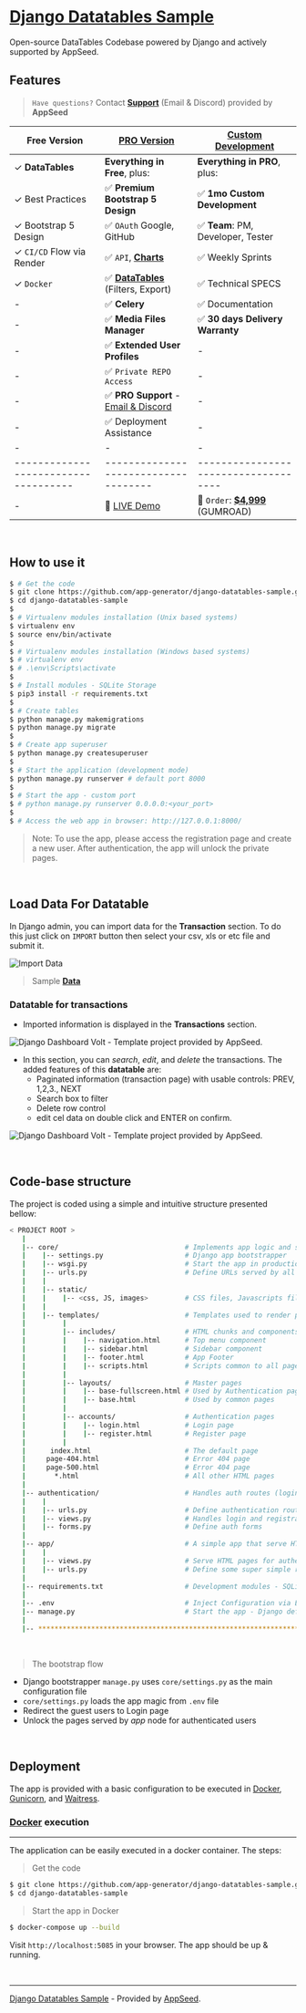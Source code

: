# [Django Datatables Sample](https://django-datatables-sample.appseed.us/)

Open-source DataTables Codebase powered by Django and actively supported by AppSeed. 

## Features

> `Have questions?` Contact **[Support](https://appseed.us/support/)** (Email & Discord) provided by **AppSeed**

| Free Version                          | [PRO Version](https://appseed.us/product/volt-dashboard-pro/django/)    | [Custom Development](https://appseed.us/custom-development/) |  
| --------------------------------------| --------------------------------------| --------------------------------------|
| ✓ **DataTables**                      | **Everything in Free**, plus:                                                                  | **Everything in PRO**, plus:         |
| ✓ Best Practices                      | ✅ **Premium Bootstrap 5 Design**                                                              | ✅ **1mo Custom Development**       | 
| ✓ Bootstrap 5 Design                  | ✅ `OAuth` Google, GitHub                                                                      | ✅ **Team**: PM, Developer, Tester  |
| ✓ `CI/CD` Flow via Render             | ✅ `API`, **[Charts](https://django-volt-dashboard-pro.onrender.com/charts/)**                 | ✅ Weekly Sprints                   |
| ✓ `Docker`                            | ✅ **[DataTables](https://django-volt-dashboard-pro.onrender.com/tables/)** (Filters, Export)  | ✅ Technical SPECS                  |
| -                                     |✅ **Celery**                                                                                   | ✅ Documentation                    |
| -                                     | ✅ **Media Files Manager**                                                                     | ✅ **30 days Delivery Warranty**    |
| -                                     | ✅ **Extended User Profiles**                                                                  |  -                                   |
| -                                     | ✅ `Private REPO Access`                                                                       |  -                                   |
| -                                     | ✅ **PRO Support** - [Email & Discord](https://appseed.us/support/)                            |  -                                   |
| -                                     | ✅ Deployment Assistance                                                                       |  -                                   |
| -                                     | -                                                                                              |  -                                   |
| ------------------------------------  | ------------------------------------                                                           | ------------------------------------|
| -   | 🚀 [LIVE Demo](https://django-volt-dashboard-pro.onrender.com/) | 🛒 `Order`: **[$4,999](https://appseed.gumroad.com/l/rocket-package)** (GUMROAD) |    

<br />

## How to use it

```bash
$ # Get the code
$ git clone https://github.com/app-generator/django-datatables-sample.git
$ cd django-datatables-sample
$
$ # Virtualenv modules installation (Unix based systems)
$ virtualenv env
$ source env/bin/activate
$
$ # Virtualenv modules installation (Windows based systems)
$ # virtualenv env
$ # .\env\Scripts\activate
$
$ # Install modules - SQLite Storage
$ pip3 install -r requirements.txt
$
$ # Create tables
$ python manage.py makemigrations
$ python manage.py migrate
$
$ # Create app superuser
$ python manage.py createsuperuser
$
$ # Start the application (development mode)
$ python manage.py runserver # default port 8000
$
$ # Start the app - custom port
$ # python manage.py runserver 0.0.0.0:<your_port>
$
$ # Access the web app in browser: http://127.0.0.1:8000/
```

> Note: To use the app, please access the registration page and create a new user. After authentication, the app will unlock the private pages.

<br />

## Load Data For Datatable

In Django admin, you can import data for the **Transaction** section. 
To do this just click on ```IMPORT``` button then select your csv, xls or etc file and submit it.

![Import Data](https://raw.githubusercontent.com/app-generator/django-datatables-sample/master/media/transactions_screenshot_3.png)

> Sample **[Data](https://github.com/app-generator/django-datatables-sample/blob/master/sample_data/transactions_data.csv)**

### Datatable for transactions
* Imported information is displayed in the **Transactions** section. 

![Django Dashboard Volt - Template project provided by AppSeed.](https://raw.githubusercontent.com/app-generator/django-datatables-sample/master/media/transactions_screenshot_1.png)

* In this section, you can *search*, *edit*, and *delete* the transactions. The added features of this **datatable** are:
    - Paginated information (transaction page) with usable controls: PREV, 1,2,3., NEXT
    - Search box to filter
    - Delete row control
    - edit cel data on double click and ENTER on confirm.

![Django Dashboard Volt - Template project provided by AppSeed.](https://raw.githubusercontent.com/app-generator/django-datatables-sample/master/media/transactions_screenshot_2.png)
 
<br>

## Code-base structure

The project is coded using a simple and intuitive structure presented bellow:

```bash
< PROJECT ROOT >
   |
   |-- core/                               # Implements app logic and serve the static assets
   |    |-- settings.py                    # Django app bootstrapper
   |    |-- wsgi.py                        # Start the app in production
   |    |-- urls.py                        # Define URLs served by all apps/nodes
   |    |
   |    |-- static/
   |    |    |-- <css, JS, images>         # CSS files, Javascripts files
   |    |
   |    |-- templates/                     # Templates used to render pages
   |         |
   |         |-- includes/                 # HTML chunks and components
   |         |    |-- navigation.html      # Top menu component
   |         |    |-- sidebar.html         # Sidebar component
   |         |    |-- footer.html          # App Footer
   |         |    |-- scripts.html         # Scripts common to all pages
   |         |
   |         |-- layouts/                  # Master pages
   |         |    |-- base-fullscreen.html # Used by Authentication pages
   |         |    |-- base.html            # Used by common pages
   |         |
   |         |-- accounts/                 # Authentication pages
   |         |    |-- login.html           # Login page
   |         |    |-- register.html        # Register page
   |         |
   |      index.html                       # The default page
   |     page-404.html                     # Error 404 page
   |     page-500.html                     # Error 404 page
   |       *.html                          # All other HTML pages
   |
   |-- authentication/                     # Handles auth routes (login and register)
   |    |
   |    |-- urls.py                        # Define authentication routes  
   |    |-- views.py                       # Handles login and registration  
   |    |-- forms.py                       # Define auth forms  
   |
   |-- app/                                # A simple app that serve HTML files
   |    |
   |    |-- views.py                       # Serve HTML pages for authenticated users
   |    |-- urls.py                        # Define some super simple routes  
   |
   |-- requirements.txt                    # Development modules - SQLite storage
   |
   |-- .env                                # Inject Configuration via Environment
   |-- manage.py                           # Start the app - Django default start script
   |
   |-- ************************************************************************
```

<br />

> The bootstrap flow

- Django bootstrapper `manage.py` uses `core/settings.py` as the main configuration file
- `core/settings.py` loads the app magic from `.env` file
- Redirect the guest users to Login page
- Unlock the pages served by *app* node for authenticated users

<br />

## Deployment

The app is provided with a basic configuration to be executed in [Docker](https://www.docker.com/), [Gunicorn](https://gunicorn.org/), and [Waitress](https://docs.pylonsproject.org/projects/waitress/en/stable/).

### [Docker](https://www.docker.com/) execution
---

The application can be easily executed in a docker container. The steps:

> Get the code

```bash
$ git clone https://github.com/app-generator/django-datatables-sample.git
$ cd django-datatables-sample
```

> Start the app in Docker

```bash
$ docker-compose up --build
```

Visit `http://localhost:5085` in your browser. The app should be up & running.

<br />

---
[Django Datatables Sample](https://django-datatables-sample.appseed.us/) - Provided by [AppSeed](https://appseed.us).
